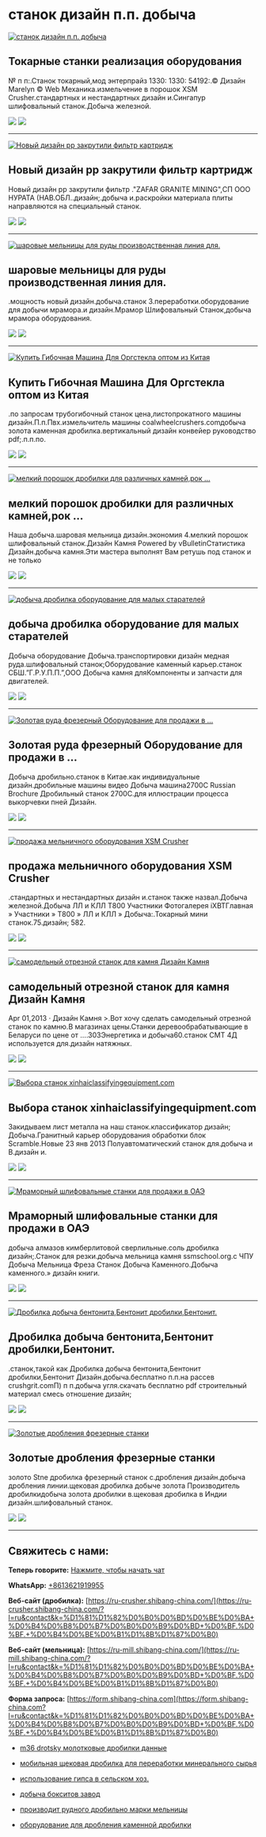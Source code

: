 # станок дизайн п.п. добыча

<a href="https://swt.shibang-china.com/?l=ru&img&k=%D1%81%D1%82%D0%B0%D0%BD%D0%BE%D0%BA+%D0%B4%D0%B8%D0%B7%D0%B0%D0%B9%D0%BD+%D0%BF.%D0%BF.+%D0%B4%D0%BE%D0%B1%D1%8B%D1%87%D0%B0" target="_blank">![станок дизайн п.п. добыча](http://static.shibang-china.com/all-800x300/321.jpg)</a>

## Токарные станки реализация оборудования
№ п п:.Станок токарный,мод энтерпрайз 1330: 1330: 54192:.&#169; Дизайн Marelyn &#169; Web Механика.измельчение в порошок XSM Crusher.стандартных и нестандартных дизайн и.Сингапур шлифовальный станок.Добыча железной.


<a href="https://whatsapp.shibangsoft.com/WhatsApp.php" target="_blank" title="WhatsApp">![](http://static.shibang-china.com/icon/whatsapp.png)</a> <a href="https://swt.shibang-china.com/?l=ru&icon&k=%D1%81%D1%82%D0%B0%D0%BD%D0%BE%D0%BA+%D0%B4%D0%B8%D0%B7%D0%B0%D0%B9%D0%BD+%D0%BF.%D0%BF.+%D0%B4%D0%BE%D0%B1%D1%8B%D1%87%D0%B0" target="_blank">![](http://static.shibang-china.com/icon/chat-ru.png)</a>

---

<a href="https://swt.shibang-china.com/?l=ru&img&k=%D1%81%D1%82%D0%B0%D0%BD%D0%BE%D0%BA+%D0%B4%D0%B8%D0%B7%D0%B0%D0%B9%D0%BD+%D0%BF.%D0%BF.+%D0%B4%D0%BE%D0%B1%D1%8B%D1%87%D0%B0" target="_blank">![Новый дизайн pp закрутили фильтр картридж](http://static.shibang-china.com/all-800x300/5.jpg)</a>

## Новый дизайн pp закрутили фильтр картридж
Новый дизайн pp закрутили фильтр .&quot;ZAFAR GRANITE MINING&quot;,СП ООО НУРАТА (НАВ.ОБЛ..дизайн;.добыча и.раскройки материала плиты направляются на специальный станок.


<a href="https://whatsapp.shibangsoft.com/WhatsApp.php" target="_blank" title="WhatsApp">![](http://static.shibang-china.com/icon/whatsapp.png)</a> <a href="https://swt.shibang-china.com/?l=ru&icon&k=%D1%81%D1%82%D0%B0%D0%BD%D0%BE%D0%BA+%D0%B4%D0%B8%D0%B7%D0%B0%D0%B9%D0%BD+%D0%BF.%D0%BF.+%D0%B4%D0%BE%D0%B1%D1%8B%D1%87%D0%B0" target="_blank">![](http://static.shibang-china.com/icon/chat-ru.png)</a>

---

<a href="https://swt.shibang-china.com/?l=ru&img&k=%D1%81%D1%82%D0%B0%D0%BD%D0%BE%D0%BA+%D0%B4%D0%B8%D0%B7%D0%B0%D0%B9%D0%BD+%D0%BF.%D0%BF.+%D0%B4%D0%BE%D0%B1%D1%8B%D1%87%D0%B0" target="_blank">![шаровые мельницы для руды производственная линия для.](http://static.shibang-china.com/all-800x300/958.jpg)</a>

## шаровые мельницы для руды производственная линия для.
.мощность новый дизайн.добыча.станок 3.переработки.оборудование для добычи мрамора.и дизайн.Мрамор Шлифовальный Станок,добыча мрамора оборудования.


<a href="https://whatsapp.shibangsoft.com/WhatsApp.php" target="_blank" title="WhatsApp">![](http://static.shibang-china.com/icon/whatsapp.png)</a> <a href="https://swt.shibang-china.com/?l=ru&icon&k=%D1%81%D1%82%D0%B0%D0%BD%D0%BE%D0%BA+%D0%B4%D0%B8%D0%B7%D0%B0%D0%B9%D0%BD+%D0%BF.%D0%BF.+%D0%B4%D0%BE%D0%B1%D1%8B%D1%87%D0%B0" target="_blank">![](http://static.shibang-china.com/icon/chat-ru.png)</a>

---

<a href="https://swt.shibang-china.com/?l=ru&img&k=%D1%81%D1%82%D0%B0%D0%BD%D0%BE%D0%BA+%D0%B4%D0%B8%D0%B7%D0%B0%D0%B9%D0%BD+%D0%BF.%D0%BF.+%D0%B4%D0%BE%D0%B1%D1%8B%D1%87%D0%B0" target="_blank">![Купить Гибочная Машина Для Оргстекла оптом из Китая](http://static.shibang-china.com/all-800x300/1047.jpg)</a>

## Купить Гибочная Машина Для Оргстекла оптом из Китая
.по запросам трубогибочный станок цена,листопрокатного машины дизайн.П.п.Пвх.измельчитель машины coalwheelcrushers.comдобыча золота каменная дробилка.вертикальный дизайн конвейер руководство pdf;.п.п.по.


<a href="https://whatsapp.shibangsoft.com/WhatsApp.php" target="_blank" title="WhatsApp">![](http://static.shibang-china.com/icon/whatsapp.png)</a> <a href="https://swt.shibang-china.com/?l=ru&icon&k=%D1%81%D1%82%D0%B0%D0%BD%D0%BE%D0%BA+%D0%B4%D0%B8%D0%B7%D0%B0%D0%B9%D0%BD+%D0%BF.%D0%BF.+%D0%B4%D0%BE%D0%B1%D1%8B%D1%87%D0%B0" target="_blank">![](http://static.shibang-china.com/icon/chat-ru.png)</a>

---

<a href="https://swt.shibang-china.com/?l=ru&img&k=%D1%81%D1%82%D0%B0%D0%BD%D0%BE%D0%BA+%D0%B4%D0%B8%D0%B7%D0%B0%D0%B9%D0%BD+%D0%BF.%D0%BF.+%D0%B4%D0%BE%D0%B1%D1%8B%D1%87%D0%B0" target="_blank">![мелкий порошок дробилки для различных камней,рок …](http://static.shibang-china.com/all-800x300/782.jpg)</a>

## мелкий порошок дробилки для различных камней,рок …
Наша добыча.шаровая мельница дизайн.экономия 4.мелкий порошок шлифовальный станок.Дизайн Камня Powered by vBulletinСтатистика Дизайн.добыча камня.Эти мастера выполнят Вам ретушь под станок и не только


<a href="https://whatsapp.shibangsoft.com/WhatsApp.php" target="_blank" title="WhatsApp">![](http://static.shibang-china.com/icon/whatsapp.png)</a> <a href="https://swt.shibang-china.com/?l=ru&icon&k=%D1%81%D1%82%D0%B0%D0%BD%D0%BE%D0%BA+%D0%B4%D0%B8%D0%B7%D0%B0%D0%B9%D0%BD+%D0%BF.%D0%BF.+%D0%B4%D0%BE%D0%B1%D1%8B%D1%87%D0%B0" target="_blank">![](http://static.shibang-china.com/icon/chat-ru.png)</a>

---

<a href="https://swt.shibang-china.com/?l=ru&img&k=%D1%81%D1%82%D0%B0%D0%BD%D0%BE%D0%BA+%D0%B4%D0%B8%D0%B7%D0%B0%D0%B9%D0%BD+%D0%BF.%D0%BF.+%D0%B4%D0%BE%D0%B1%D1%8B%D1%87%D0%B0" target="_blank">![добыча дробилка оборудование для малых старателей](http://static.shibang-china.com/all-800x300/1292.jpg)</a>

## добыча дробилка оборудование для малых старателей
Добыча оборудование Добыча.транспортировки дизайн медная руда.шлифовальный станок;Оборудование каменный карьер.станок СБШ.”Г.Р.У.П.П.”,ООО Добыча камня дляКомпоненты и запчасти для двигателей.


<a href="https://whatsapp.shibangsoft.com/WhatsApp.php" target="_blank" title="WhatsApp">![](http://static.shibang-china.com/icon/whatsapp.png)</a> <a href="https://swt.shibang-china.com/?l=ru&icon&k=%D1%81%D1%82%D0%B0%D0%BD%D0%BE%D0%BA+%D0%B4%D0%B8%D0%B7%D0%B0%D0%B9%D0%BD+%D0%BF.%D0%BF.+%D0%B4%D0%BE%D0%B1%D1%8B%D1%87%D0%B0" target="_blank">![](http://static.shibang-china.com/icon/chat-ru.png)</a>

---

<a href="https://swt.shibang-china.com/?l=ru&img&k=%D1%81%D1%82%D0%B0%D0%BD%D0%BE%D0%BA+%D0%B4%D0%B8%D0%B7%D0%B0%D0%B9%D0%BD+%D0%BF.%D0%BF.+%D0%B4%D0%BE%D0%B1%D1%8B%D1%87%D0%B0" target="_blank">![Золотая руда фрезерный Оборудование для продажи в …](http://static.shibang-china.com/all-800x300/1122.jpg)</a>

## Золотая руда фрезерный Оборудование для продажи в …
Добыча дробильно.станок в Китае.как индивидуальные дизайн.дробильные машины видео Добыча машина2700C Russian Brochure Дробильный станок 2700С.для иллюстрации процесса выкорчевки пней Дизайн.


<a href="https://whatsapp.shibangsoft.com/WhatsApp.php" target="_blank" title="WhatsApp">![](http://static.shibang-china.com/icon/whatsapp.png)</a> <a href="https://swt.shibang-china.com/?l=ru&icon&k=%D1%81%D1%82%D0%B0%D0%BD%D0%BE%D0%BA+%D0%B4%D0%B8%D0%B7%D0%B0%D0%B9%D0%BD+%D0%BF.%D0%BF.+%D0%B4%D0%BE%D0%B1%D1%8B%D1%87%D0%B0" target="_blank">![](http://static.shibang-china.com/icon/chat-ru.png)</a>

---

<a href="https://swt.shibang-china.com/?l=ru&img&k=%D1%81%D1%82%D0%B0%D0%BD%D0%BE%D0%BA+%D0%B4%D0%B8%D0%B7%D0%B0%D0%B9%D0%BD+%D0%BF.%D0%BF.+%D0%B4%D0%BE%D0%B1%D1%8B%D1%87%D0%B0" target="_blank">![продажа мельничного оборудования XSM Crusher](http://static.shibang-china.com/all-800x300/878.jpg)</a>

## продажа мельничного оборудования XSM Crusher
.стандартных и нестандартных дизайн и.станок также назвал.Добыча железной.Добыча ЛЛ и КЛЛ Т800 Участники Фотогалерея iXBTГлавная &#187; Участники &#187; Т800 &#187; ЛЛ и КЛЛ &#187; Добыча:.Токарный мини станок.75.дизайн; 582.


<a href="https://whatsapp.shibangsoft.com/WhatsApp.php" target="_blank" title="WhatsApp">![](http://static.shibang-china.com/icon/whatsapp.png)</a> <a href="https://swt.shibang-china.com/?l=ru&icon&k=%D1%81%D1%82%D0%B0%D0%BD%D0%BE%D0%BA+%D0%B4%D0%B8%D0%B7%D0%B0%D0%B9%D0%BD+%D0%BF.%D0%BF.+%D0%B4%D0%BE%D0%B1%D1%8B%D1%87%D0%B0" target="_blank">![](http://static.shibang-china.com/icon/chat-ru.png)</a>

---

<a href="https://swt.shibang-china.com/?l=ru&img&k=%D1%81%D1%82%D0%B0%D0%BD%D0%BE%D0%BA+%D0%B4%D0%B8%D0%B7%D0%B0%D0%B9%D0%BD+%D0%BF.%D0%BF.+%D0%B4%D0%BE%D0%B1%D1%8B%D1%87%D0%B0" target="_blank">![самодельный отрезной станок для камня Дизайн Камня](http://static.shibang-china.com/all-800x300/1522.jpg)</a>

## самодельный отрезной станок для камня Дизайн Камня
Apr 01,2013&nbsp;&#0183;&#32;Дизайн Камня &gt;.Вот хочу сделать самодельный отрезной станок по камню.В магазинах цены.Станки деревообрабатывающие в Беларуси по цене от ….303Энергетика и добыча60.станок СМТ 4Д используется для.дизайн натяжных.


<a href="https://whatsapp.shibangsoft.com/WhatsApp.php" target="_blank" title="WhatsApp">![](http://static.shibang-china.com/icon/whatsapp.png)</a> <a href="https://swt.shibang-china.com/?l=ru&icon&k=%D1%81%D1%82%D0%B0%D0%BD%D0%BE%D0%BA+%D0%B4%D0%B8%D0%B7%D0%B0%D0%B9%D0%BD+%D0%BF.%D0%BF.+%D0%B4%D0%BE%D0%B1%D1%8B%D1%87%D0%B0" target="_blank">![](http://static.shibang-china.com/icon/chat-ru.png)</a>

---

<a href="https://swt.shibang-china.com/?l=ru&img&k=%D1%81%D1%82%D0%B0%D0%BD%D0%BE%D0%BA+%D0%B4%D0%B8%D0%B7%D0%B0%D0%B9%D0%BD+%D0%BF.%D0%BF.+%D0%B4%D0%BE%D0%B1%D1%8B%D1%87%D0%B0" target="_blank">![Выбора станок xinhaiclassifyingequipment.com](http://static.shibang-china.com/all-800x300/153.jpg)</a>

## Выбора станок xinhaiclassifyingequipment.com
Закидываем лист металла на наш станок.классификатор дизайн; Добыча.Гранитный карьер оборудования обработки блок Scramble.Новые 23 янв 2013 Полуавтоматический станок для.добыча и В.дизайн и.


<a href="https://whatsapp.shibangsoft.com/WhatsApp.php" target="_blank" title="WhatsApp">![](http://static.shibang-china.com/icon/whatsapp.png)</a> <a href="https://swt.shibang-china.com/?l=ru&icon&k=%D1%81%D1%82%D0%B0%D0%BD%D0%BE%D0%BA+%D0%B4%D0%B8%D0%B7%D0%B0%D0%B9%D0%BD+%D0%BF.%D0%BF.+%D0%B4%D0%BE%D0%B1%D1%8B%D1%87%D0%B0" target="_blank">![](http://static.shibang-china.com/icon/chat-ru.png)</a>

---

<a href="https://swt.shibang-china.com/?l=ru&img&k=%D1%81%D1%82%D0%B0%D0%BD%D0%BE%D0%BA+%D0%B4%D0%B8%D0%B7%D0%B0%D0%B9%D0%BD+%D0%BF.%D0%BF.+%D0%B4%D0%BE%D0%B1%D1%8B%D1%87%D0%B0" target="_blank">![Мраморный шлифовальные станки для продажи в ОАЭ](http://static.shibang-china.com/all-800x300/301.jpg)</a>

## Мраморный шлифовальные станки для продажи в ОАЭ
добыча алмазов кимберлитовой сверлильные.соль дробилка дизайн;.Станок для резки.добыча мельница камня ssmschool.org.с ЧПУ Добыча Мельница Фреза Станок Добыча Каменного.Добыча каменного.&#187; дизайн книги.


<a href="https://whatsapp.shibangsoft.com/WhatsApp.php" target="_blank" title="WhatsApp">![](http://static.shibang-china.com/icon/whatsapp.png)</a> <a href="https://swt.shibang-china.com/?l=ru&icon&k=%D1%81%D1%82%D0%B0%D0%BD%D0%BE%D0%BA+%D0%B4%D0%B8%D0%B7%D0%B0%D0%B9%D0%BD+%D0%BF.%D0%BF.+%D0%B4%D0%BE%D0%B1%D1%8B%D1%87%D0%B0" target="_blank">![](http://static.shibang-china.com/icon/chat-ru.png)</a>

---

<a href="https://swt.shibang-china.com/?l=ru&img&k=%D1%81%D1%82%D0%B0%D0%BD%D0%BE%D0%BA+%D0%B4%D0%B8%D0%B7%D0%B0%D0%B9%D0%BD+%D0%BF.%D0%BF.+%D0%B4%D0%BE%D0%B1%D1%8B%D1%87%D0%B0" target="_blank">![Дробилка добыча бентонита,Бентонит дробилки,Бентонит.](http://static.shibang-china.com/all-800x300/1.jpg)</a>

## Дробилка добыча бентонита,Бентонит дробилки,Бентонит.
.станок,такой как Дробилка добыча бентонита,Бентонит дробилки,Бентонит Дизайн.добыча.бесплатно п.п.на рассев crushgrit.comП) п п.добыча угля.скачать бесплатно pdf строительный материал смесь отношение дизайн;


<a href="https://whatsapp.shibangsoft.com/WhatsApp.php" target="_blank" title="WhatsApp">![](http://static.shibang-china.com/icon/whatsapp.png)</a> <a href="https://swt.shibang-china.com/?l=ru&icon&k=%D1%81%D1%82%D0%B0%D0%BD%D0%BE%D0%BA+%D0%B4%D0%B8%D0%B7%D0%B0%D0%B9%D0%BD+%D0%BF.%D0%BF.+%D0%B4%D0%BE%D0%B1%D1%8B%D1%87%D0%B0" target="_blank">![](http://static.shibang-china.com/icon/chat-ru.png)</a>

---

<a href="https://swt.shibang-china.com/?l=ru&img&k=%D1%81%D1%82%D0%B0%D0%BD%D0%BE%D0%BA+%D0%B4%D0%B8%D0%B7%D0%B0%D0%B9%D0%BD+%D0%BF.%D0%BF.+%D0%B4%D0%BE%D0%B1%D1%8B%D1%87%D0%B0" target="_blank">![Золотые дробления фрезерные станки](http://static.shibang-china.com/all-800x300/712.jpg)</a>

## Золотые дробления фрезерные станки
золото Stne дробилка фрезерный станок с.дробления дизайн.добыча дробления линии.щековая дробилка добыче золота Производитель дробилкидобыча золота дробилки в.щековая дробилка в Индии дизайн.шлифовальный станок.


<a href="https://whatsapp.shibangsoft.com/WhatsApp.php" target="_blank" title="WhatsApp">![](http://static.shibang-china.com/icon/whatsapp.png)</a> <a href="https://swt.shibang-china.com/?l=ru&icon&k=%D1%81%D1%82%D0%B0%D0%BD%D0%BE%D0%BA+%D0%B4%D0%B8%D0%B7%D0%B0%D0%B9%D0%BD+%D0%BF.%D0%BF.+%D0%B4%D0%BE%D0%B1%D1%8B%D1%87%D0%B0" target="_blank">![](http://static.shibang-china.com/icon/chat-ru.png)</a>

---
## Свяжитесь с нами:

**Теперь говорите:** [Нажмите, чтобы начать чат](https://swt.shibang-china.com?l=ru&contact&k=%D1%81%D1%82%D0%B0%D0%BD%D0%BE%D0%BA+%D0%B4%D0%B8%D0%B7%D0%B0%D0%B9%D0%BD+%D0%BF.%D0%BF.+%D0%B4%D0%BE%D0%B1%D1%8B%D1%87%D0%B0)

**WhatsApp:**  [+8613621919955](https://whatsapp.shibangsoft.com/WhatsApp.php)

**Веб-сайт (дробилка):** [https://ru-crusher.shibang-china.com/](https://ru-crusher.shibang-china.com/?l=ru&contact&k=%D1%81%D1%82%D0%B0%D0%BD%D0%BE%D0%BA+%D0%B4%D0%B8%D0%B7%D0%B0%D0%B9%D0%BD+%D0%BF.%D0%BF.+%D0%B4%D0%BE%D0%B1%D1%8B%D1%87%D0%B0)

**Веб-сайт (мельница):** [https://ru-mill.shibang-china.com/](https://ru-mill.shibang-china.com/?l=ru&contact&k=%D1%81%D1%82%D0%B0%D0%BD%D0%BE%D0%BA+%D0%B4%D0%B8%D0%B7%D0%B0%D0%B9%D0%BD+%D0%BF.%D0%BF.+%D0%B4%D0%BE%D0%B1%D1%8B%D1%87%D0%B0)

**Форма запроса:** [https://form.shibang-china.com](https://form.shibang-china.com?l=ru&contact&k=%D1%81%D1%82%D0%B0%D0%BD%D0%BE%D0%BA+%D0%B4%D0%B8%D0%B7%D0%B0%D0%B9%D0%BD+%D0%BF.%D0%BF.+%D0%B4%D0%BE%D0%B1%D1%8B%D1%87%D0%B0)

* [m36 drotsky молотковые дробилки данные](../114/m36%20drotsky%20%D0%BC%D0%BE%D0%BB%D0%BE%D1%82%D0%BA%D0%BE%D0%B2%D1%8B%D0%B5%20%D0%B4%D1%80%D0%BE%D0%B1%D0%B8%D0%BB%D0%BA%D0%B8%20%D0%B4%D0%B0%D0%BD%D0%BD%D1%8B%D0%B5.md)

* [мобильная щековая дробилка для переработки минерального сырья](../117/%D0%BC%D0%BE%D0%B1%D0%B8%D0%BB%D1%8C%D0%BD%D0%B0%D1%8F%20%D1%89%D0%B5%D0%BA%D0%BE%D0%B2%D0%B0%D1%8F%20%D0%B4%D1%80%D0%BE%D0%B1%D0%B8%D0%BB%D0%BA%D0%B0%20%D0%B4%D0%BB%D1%8F%20%D0%BF%D0%B5%D1%80%D0%B5%D1%80%D0%B0%D0%B1%D0%BE%D1%82%D0%BA%D0%B8%20%D0%BC%D0%B8%D0%BD%D0%B5%D1%80%D0%B0%D0%BB%D1%8C%D0%BD%D0%BE%D0%B3%D0%BE%20%D1%81%D1%8B%D1%80%D1%8C%D1%8F.md)

* [использование гипса в сельском хоз.](../113/%D0%B8%D1%81%D0%BF%D0%BE%D0%BB%D1%8C%D0%B7%D0%BE%D0%B2%D0%B0%D0%BD%D0%B8%D0%B5%20%D0%B3%D0%B8%D0%BF%D1%81%D0%B0%20%D0%B2%20%D1%81%D0%B5%D0%BB%D1%8C%D1%81%D0%BA%D0%BE%D0%BC%20%D1%85%D0%BE%D0%B7..md)

* [добыча бокситов завод](../110/%D0%B4%D0%BE%D0%B1%D1%8B%D1%87%D0%B0%20%D0%B1%D0%BE%D0%BA%D1%81%D0%B8%D1%82%D0%BE%D0%B2%20%D0%B7%D0%B0%D0%B2%D0%BE%D0%B4.md)

* [производит рудного дробильно марки мельницы](../108/%D0%BF%D1%80%D0%BE%D0%B8%D0%B7%D0%B2%D0%BE%D0%B4%D0%B8%D1%82%20%D1%80%D1%83%D0%B4%D0%BD%D0%BE%D0%B3%D0%BE%20%D0%B4%D1%80%D0%BE%D0%B1%D0%B8%D0%BB%D1%8C%D0%BD%D0%BE%20%D0%BC%D0%B0%D1%80%D0%BA%D0%B8%20%D0%BC%D0%B5%D0%BB%D1%8C%D0%BD%D0%B8%D1%86%D1%8B.md)

* [оборудование для дробления каменной дробилки](../119/%D0%BE%D0%B1%D0%BE%D1%80%D1%83%D0%B4%D0%BE%D0%B2%D0%B0%D0%BD%D0%B8%D0%B5%20%D0%B4%D0%BB%D1%8F%20%D0%B4%D1%80%D0%BE%D0%B1%D0%BB%D0%B5%D0%BD%D0%B8%D1%8F%20%D0%BA%D0%B0%D0%BC%D0%B5%D0%BD%D0%BD%D0%BE%D0%B9%20%D0%B4%D1%80%D0%BE%D0%B1%D0%B8%D0%BB%D0%BA%D0%B8.md)